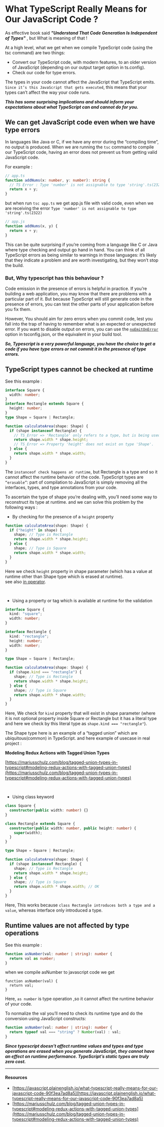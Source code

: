 # What TypeScript Really Means for Our JavaScript Code ?

As effective book said **_"Understand That Code Generation Is Independent of Types"_** , but What is meaning of that !

At a high level, what we get when we compile TypeScript code (using the tsc command) are two things:

- Convert our TypeScript code, with modern features, to an older version of JavaScript (depending on our output target option in ts.config).
- Check our code for type errors.

The types in your code cannot affect the JavaScript that TypeScript emits. `Since it’s this JavaScript that gets executed`, this means that your types can’t
affect the way your code runs. <br/>

**_This has some surprising implications and should inform your expectations about what TypeScript can and cannot do for you._**

## We can get JavaScript code even when we have type errors

In languages like Java or C, if we have any error during the “compiling time”, no output is produced. When we are running the `tsc` command to compile our TypeScript code, having an error does not prevent us from getting valid JavaScript code.

For example :

```typescript
// app.ts
function addNums(x: number, y: number): string {
  // TS Error : Type 'number' is not assignable to type 'string'.ts(2322)
  return x + y;
}
```

but when run `tsc app.ts` we get app.js file with valid code, even when we are receiving the error `Type 'number' is not assignable to type 'string'.ts(2322)`

```javascript
// app.js
function addNums(x, y) {
  return x + y;
}
```

This can be quite surprising if you’re coming from a language like C or Java where type checking and output go hand in hand. You can think of all TypeScript errors as
being similar to warnings in those languages: it’s likely that they indicate a problem and are worth investigating, but they won’t stop the build.

### But, Why typescript has this behaviour ?

Code emission in the presence of errors is helpful in practice. If you’re building a web application, you may know that there are problems with a particular part of it. But because TypeScript will still generate code in the presence of errors, you can test the other parts of your application before you fix them.

However, You should aim for zero errors when you commit code, lest you fall into the trap of having to remember what is an expected or unexpected error. If you want to disable output on errors, you can use the [`noEmitOnError`](https://www.typescriptlang.org/tsconfig#noEmitOnError) option in tsconfig.json, or the equivalent in your build tool.

**_So, Typescript is a very powerful language, you have the choice to get a code if you have type errors or not commit it in the presence of type errors._**

## TypeScript types cannot be checked at runtime

See this example :

```typescript
interface Square {
  width: number;
}
interface Rectangle extends Square {
  height: number;
}
type Shape = Square | Rectangle;

function calculateArea(shape: Shape) {
  if (shape instanceof Rectangle) {
    // TS_Error => 'Rectangle' only refers to a type, but is being used as a value here.ts(2693)
    return shape.width * shape.height;
    // TS_Error => Property 'height' does not exist on type 'Shape'.
  } else {
    return shape.width * shape.width;
  }
}
```

The `instanceof check happens at runtime`, but Rectangle is a type and so it cannot affect the runtime behavior of the code. TypeScript types are `“erasable”`: part of compilation to JavaScript is simply removing all the interfaces, types, and type annotations from your code.

To ascertain the type of shape you’re dealing with, you’ll need some way to reconstruct its type at runtime. and we can solve this problem by the following ways :

- By checking for the presence of a `height` property

```typescript
function calculateArea(shape: Shape) {
  if ("height" in shape) {
    shape; // Type is Rectangle
    return shape.width * shape.height;
  } else {
    shape; // Type is Square
    return shape.width * shape.width;
  }
}
```

Here we check `height` property in shape parameter (which has a value at runtime other than Shape type which is erased at runtime).<br/>
see also [in operator](https://developer.mozilla.org/en-US/docs/Web/JavaScript/Reference/Operators/in).

<br/>

- Using a property or tag which is available at runtime for the validation

```typescript
interface Square {
  kind: "square";
  width: number;
}

interface Rectangle {
  kind: "rectangle";
  height: number;
  width: number;
}

type Shape = Square | Rectangle;

function calculateArea(shape: Shape) {
  if (shape.kind === "rectangle") {
    shape; // Type is Rectangle
    return shape.width * shape.height;
  } else {
    shape; // Type is Square
    return shape.width * shape.width;
  }
}
```

Here, We check for `kind` property that will exist in shape parameter (where it is not optional property inside Square or Rectangle but it has a literal type and here we check by this literal type as `shape.kind === "rectangle"`).

The Shape type here is an example of a “tagged union” which are ubiquitous(common) in TypeScript. and here example of usecase in real project :

**Modeling Redux Actions with Tagged Union Types**

[https://mariusschulz.com/blog/tagged-union-types-in-typescript#modeling-redux-actions-with-tagged-union-types](https://mariusschulz.com/blog/tagged-union-types-in-typescript#modeling-redux-actions-with-tagged-union-types)

<br/>

- Using class keyword

```typescript
class Square {
  constructor(public width: number) {}
}

class Rectangle extends Square {
  constructor(public width: number, public height: number) {
    super(width);
  }
}

type Shape = Square | Rectangle;

function calculateArea(shape: Shape) {
  if (shape instanceof Rectangle) {
    shape; // Type is Rectangle
    return shape.width * shape.height;
  } else {
    shape; // Type is Square
    return shape.width * shape.width; // OK
  }
}
```

Here, This works because `class Rectangle introduces both a type and a value`, whereas interface only introduced a type.

## Runtime values are not affected by type operations
See this example : 

``` typescript
function asNumber(val: number | string): number {
  return val as number;
}
```
when we compile asNumber to javascript code we get 

``` javscript
function asNumber(val) {
  return val;
}
```
Here, ``as number`` is type operation ,so it cannot affect the runtime behavior of your code.

To normalize the val you’ll need to check its runtime type and do the conversion using JavaScript constructs:

``` typescript
function asNumber(val: number | string): number {
  return typeof val === "string" ? Number(val) : val;
}
```

**_Since typescript doesn't affect runtime values and types and type operations are erased when you generate JavaScript, they cannot have an effect on runtime performance. TypeScript’s static types are truly zero cost._**


<hr/>

#### Resources

- [https://javascript.plainenglish.io/what-typescript-really-means-for-our-javascript-code-90f3ea7ad8a5](https://javascript.plainenglish.io/what-typescript-really-means-for-our-javascript-code-90f3ea7ad8a5)
- [https://mariusschulz.com/blog/tagged-union-types-in-typescript#modeling-redux-actions-with-tagged-union-types](https://mariusschulz.com/blog/tagged-union-types-in-typescript#modeling-redux-actions-with-tagged-union-types)
